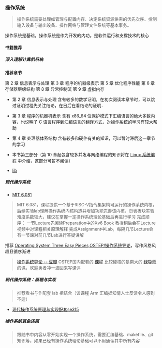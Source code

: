 ### 操作系统

> 操作系统需要处理如管理与配置内存、决定系统资源供需的优先次序、控制输入设备与输出设备、操作网络与管理文件系统等基本事务。

操作系统是基础，操作系统是作为开发的内功，是软件运行和支撑技术的核心

#### 书籍推荐

##### 深入理解计算机系统

**推荐章节**

第 2 章 信息表示与处理
第 3 章 程序的机器级表示
第 5 章 优化程序性能
第 6 章 存储器层级结构
第 8 章 异常控制流
第 9 章 虚拟内存

- 第 2 章 信息表示与处理 含有较多的数学证明，在初次阅读本章节时，可以跳过证明过程先关注结论，在日后在看结论的证明．
- 第 3 章 程序的机器机表示 含有 x86_64 位保护模式下汇编语言的绝大多数内容，也说明了 C 语言程序到汇编语言的翻译方式，对操作系统的学习有较大帮助
- 第 4 章 处理器体系结构 含有较多和硬件有关的知识，可以暂时滞后这一章节的学习
- 本书第三部分（第 10 章起包含较多并发与网络编程的知识将在 [Linux 系统编程](/LinuxSystemProgramming.md) 中介绍，这部分可暂不阅读）

- [lib](http://csapp.cs.cmu.edu/3e/labs.html)


##### 现代操作系统

- [MIT 6.081](https://pdos.csail.mit.edu/6.828/2020/schedule.html)

> MIT 6.081，课程提供一个基于RISC-V指令集架构可运行的操作系统内核，后续实验lab理解操作系统内核构造并增加功能完善该内核，页表板块实验难度系数较大，建议在掌握一定操作系统理论基础后再进行学习
> 完成顺序：
> 一节Lecture先阅读Preparation中的Xv6 Book
> 教授稍后会在Lecture视频中对课程相关原理解释
> 完成Assignment中Lab，每隔几节Lecture会有一节课对前几节Lab进行答疑讲解

推荐 [Operating System Three Easy Pieces,OSTEP/操作系统导论](https://pages.cs.wisc.edu/~remzi/OSTEP/)，写作风格风趣且循序渐进
> [操作系统导论 -- 豆瓣](https://book.douban.com/subject/33463930/)
> OSTEP国内配套的 [课程](https://www.bilibili.com/video/BV1HN41197Ko) 比较硬核的是南大的 [绿导师](http://jyywiki.cn/) 的课，欢迎勇者冲一波回来写课评

##### 现代操作系统：原理与实现

> 推荐看书与作配套 lab 相结合（该课程 Arm 汇编据知情人士反馈令人感到不适）
- [现代操作系统原理与实现配套se315](https://ipads.se.sjtu.edu.cn/courses/os/)


##### 操作系统真象还原

> 跟随书中内容从零开始实现一个操作系统，需要汇编基础、makefile、git知识等，如果已经有操作系统理论基础可以不用通读其中所有内容
